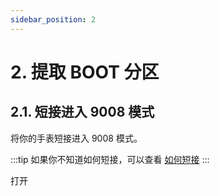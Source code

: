 ```yaml
---
sidebar_position: 2
---
```


# 2. 提取 BOOT 分区

## 2.1. 短接进入 9008 模式

将你的手表短接进入 9008 模式。

:::tip
如果你不知道如何短接，可以查看 [如何短接](/docs/short-circuit-xtc)
:::

打开